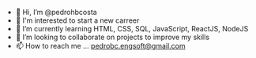 - 👋 Hi, I’m @pedrohbcosta
- 👀 I'm interested to start a new carreer
- 🌱 I’m currently learning HTML, CSS, SQL, JavaScript, ReactJS, NodeJS
- 💞️ I’m looking to collaborate on projects to improve my skills
- 📫 How to reach me ... pedrobc.engsoft@gmail.com
